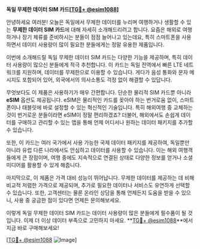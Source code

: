 **독일 무제한 데이터 SIM 카드[[TG💪+ @esim1088](https://t.me/s/esim1088)]**

안녕하세요 여러분! 오늘은 독일에서 무제한 데이터를 누리며 여행하거나 생활할 수 있는 **무제한 데이터 SIM 카드**에 대해 자세히 소개해드리려고 합니다. 요즘은 해외로 여행하거나 장기 체류를 준비하시는 분들이 점점 늘어나고 있는데요, 특히 스마트폰을 사용하면서 데이터 사용량이 많이 필요한 분들에게는 정말 유용한 제품입니다.

이번에 소개해드릴 독일 무제한 데이터 SIM 카드는 다양한 기능을 제공하며, 특히 데이터 사용량이 많으신 분들에게 적극 추천합니다. 이 카드는 독일 전역에서 빠른 LTE 네트워크를 지원하며, 데이터를 무제한으로 이용할 수 있습니다. 게다가 음성 통화와 문자 메시지도 포함되어 있어, 외국에서의 의사소통도 걱정 없이 해결할 수 있답니다.

무엇보다도 이 제품은 사용하기가 매우 간편합니다. 단순한 물리적 SIM 카드뿐 아니라 **eSIM** 옵션도 제공됩니다. eSIM은 물리적인 카드를 꽂아야 하는 번거로움 없이, 스마트폰이나 태블릿에 바로 설정할 수 있는 혁신적인 기술입니다. 특히 해외여행 중 교체하는 것이 번거로운 분들이라면 eSIM이 정말 편리하겠죠? 더불어, 해외에서도 손쉽게 데이터를 구매하고 관리할 수 있는 앱을 통해 언제 어디서나 원하는 데이터 패키지를 추가할 수 있습니다.

또한, 이 카드는 여러 국가에서 사용 가능한 국제 데이터 패키지를 제공하여, 독일뿐만 아니라 유럽 다른 나라에서도 안심하고 데이터를 사용할 수 있습니다. 이는 해외 여행객들에게 큰 장점이며, 여행 중에도 지속적으로 연결된 상태로 다양한 정보를 얻거나 소셜 미디어를 활용할 수 있게 해줍니다.

마지막으로, 이 제품은 가격 대비 성능이 뛰어납니다. 무제한 데이터를 제공하는 데 비해 비교적 저렴한 가격으로 제공되며, 추가로 필요한 데이터나 서비스도 유연하게 선택할 수 있습니다. 또한, 고객센터는 물론 온라인 상담을 통해 언제든지 도움을 받을 수 있으니, 사용 중 궁금한 점이 있다면 언제든 문의해보세요.

이렇게 독일 무제한 데이터 SIM 카드는 데이터 사용량이 많은 분들에게 필수품이 될 것입니다. 이제 더 이상 데이터 부족으로 고민하지 마세요. **[TG💪+ @esim1088](https://t.me/s/esim1088)**에서 지금 바로 구매해보세요!

[[TG💪+ @esim1088](https://t.me/s/esim1088) ![Image](https://i.postimg.cc/Y0z9fWf4/image.png)]